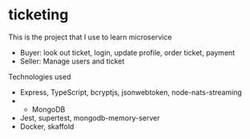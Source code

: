 # ticketing

This is the project that I use to learn microservice
- Buyer: look out ticket, login, update profile, order ticket, payment
- Seller: Manage users and ticket

Technologies used
- Express, TypeScript, bcryptjs, jsonwebtoken, node-nats-streaming
- - MongoDB
- Jest, supertest, mongodb-memory-server
- Docker, skaffold
